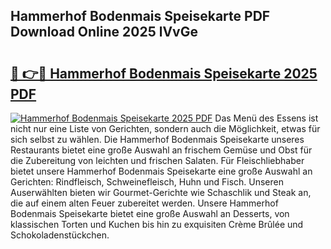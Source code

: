 ## Hammerhof Bodenmais Speisekarte PDF Download Online 2025 lVvGe

# <h2><a href="http://gc5s6aa.nevu.top/?p=Hammerhof+Bodenmais+Speisekarte">🔗 👉🔴 Hammerhof Bodenmais Speisekarte 2025 PDF</a></h2>

[![Hammerhof Bodenmais Speisekarte 2025 PDF](https://i.imgur.com/dBaPXMq.png)](http://gc5s6aa.nevu.top/?p=Hammerhof+Bodenmais+Speisekarte)
Das Menü des Essens ist nicht nur eine Liste von Gerichten, sondern auch die Möglichkeit, etwas für sich selbst zu wählen. Die Hammerhof Bodenmais Speisekarte unseres Restaurants bietet eine große Auswahl an frischem Gemüse und Obst für die Zubereitung von leichten und frischen Salaten. Für Fleischliebhaber bietet unsere Hammerhof Bodenmais Speisekarte eine große Auswahl an Gerichten: Rindfleisch, Schweinefleisch, Huhn und Fisch. Unseren Auserwählten bieten wir Gourmet-Gerichte wie Schaschlik und Steak an, die auf einem alten Feuer zubereitet werden. Unsere Hammerhof Bodenmais Speisekarte bietet eine große Auswahl an Desserts, von klassischen Torten und Kuchen bis hin zu exquisiten Crème Brûlée und Schokoladenstückchen.
